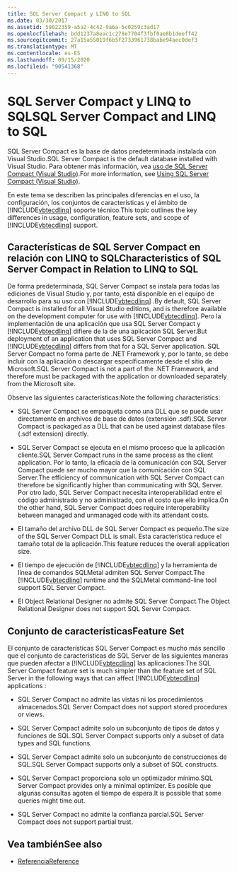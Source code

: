 ```yaml
---
title: SQL Server Compact y LINQ to SQL
ms.date: 03/30/2017
ms.assetid: 59022359-a5a2-4c42-9a6a-5c0259c3ad17
ms.openlocfilehash: bdd1237a8eac1c278e7704f3fbf0ae8b1deeff42
ms.sourcegitcommit: 27a15a55019f6b5f2733961738babe94aec0def3
ms.translationtype: MT
ms.contentlocale: es-ES
ms.lasthandoff: 09/15/2020
ms.locfileid: "90541368"
---
```

# <a name="sql-server-compact-and-linq-to-sql"></a><span data-ttu-id="184a1-102">SQL Server Compact y LINQ to SQL</span><span class="sxs-lookup"><span data-stu-id="184a1-102">SQL Server Compact and LINQ to SQL</span></span>
<span data-ttu-id="184a1-103">SQL Server Compact es la base de datos predeterminada instalada con Visual Studio.</span><span class="sxs-lookup"><span data-stu-id="184a1-103">SQL Server Compact is the default database installed with Visual Studio.</span></span> <span data-ttu-id="184a1-104">Para obtener más información, vea [uso de SQL Server Compact (Visual Studio)](/previous-versions/visualstudio/visual-studio-2012/aa983321(v=vs.110)).</span><span class="sxs-lookup"><span data-stu-id="184a1-104">For more information, see [Using SQL Server Compact (Visual Studio)](/previous-versions/visualstudio/visual-studio-2012/aa983321(v=vs.110)).</span></span>  
  
 <span data-ttu-id="184a1-105">En este tema se describen las principales diferencias en el uso, la configuración, los conjuntos de características y el ámbito de [!INCLUDE[vbtecdlinq](../../../../../../includes/vbtecdlinq-md.md)] soporte técnico.</span><span class="sxs-lookup"><span data-stu-id="184a1-105">This topic outlines the key differences in usage, configuration, feature sets, and scope of [!INCLUDE[vbtecdlinq](../../../../../../includes/vbtecdlinq-md.md)] support.</span></span>  
  
## <a name="characteristics-of-sql-server-compact-in-relation-to-linq-to-sql"></a><span data-ttu-id="184a1-106">Características de SQL Server Compact en relación con LINQ to SQL</span><span class="sxs-lookup"><span data-stu-id="184a1-106">Characteristics of SQL Server Compact in Relation to LINQ to SQL</span></span>  
 <span data-ttu-id="184a1-107">De forma predeterminada, SQL Server Compact se instala para todas las ediciones de Visual Studio y, por tanto, está disponible en el equipo de desarrollo para su uso con [!INCLUDE[vbtecdlinq](../../../../../../includes/vbtecdlinq-md.md)] .</span><span class="sxs-lookup"><span data-stu-id="184a1-107">By default, SQL Server Compact is installed for all Visual Studio editions, and is therefore available on the development computer for use with [!INCLUDE[vbtecdlinq](../../../../../../includes/vbtecdlinq-md.md)].</span></span> <span data-ttu-id="184a1-108">Pero la implementación de una aplicación que usa SQL Server Compact y [!INCLUDE[vbtecdlinq](../../../../../../includes/vbtecdlinq-md.md)] difiere de la de una aplicación SQL Server.</span><span class="sxs-lookup"><span data-stu-id="184a1-108">But deployment of an application that uses SQL Server Compact and [!INCLUDE[vbtecdlinq](../../../../../../includes/vbtecdlinq-md.md)] differs from that for a SQL Server application.</span></span> <span data-ttu-id="184a1-109">SQL Server Compact no forma parte de .NET Framework y, por lo tanto, se debe incluir con la aplicación o descargar específicamente desde el sitio de Microsoft.</span><span class="sxs-lookup"><span data-stu-id="184a1-109">SQL Server Compact is not a part of the .NET Framework, and therefore must be packaged with the application or downloaded separately from the Microsoft site.</span></span>  
  
 <span data-ttu-id="184a1-110">Observe las siguientes características:</span><span class="sxs-lookup"><span data-stu-id="184a1-110">Note the following characteristics:</span></span>  
  
- <span data-ttu-id="184a1-111">SQL Server Compact se empaqueta como una DLL que se puede usar directamente en archivos de base de datos (extensión .sdf).</span><span class="sxs-lookup"><span data-stu-id="184a1-111">SQL Server Compact is packaged as a DLL that can be used against database files (.sdf extension) directly.</span></span>  
  
- <span data-ttu-id="184a1-112">SQL Server Compact se ejecuta en el mismo proceso que la aplicación cliente.</span><span class="sxs-lookup"><span data-stu-id="184a1-112">SQL Server Compact runs in the same process as the client application.</span></span> <span data-ttu-id="184a1-113">Por lo tanto, la eficacia de la comunicación con SQL Server Compact puede ser mucho mayor que la comunicación con SQL Server.</span><span class="sxs-lookup"><span data-stu-id="184a1-113">The efficiency of communication with SQL Server Compact can therefore be significantly higher than communicating with SQL Server.</span></span> <span data-ttu-id="184a1-114">Por otro lado, SQL Server Compact necesita interoperabilidad entre el código administrado y no administrado, con el costo que ello implica.</span><span class="sxs-lookup"><span data-stu-id="184a1-114">On the other hand, SQL Server Compact does require interoperability between managed and unmanaged code with its attendant costs.</span></span>  
  
- <span data-ttu-id="184a1-115">El tamaño del archivo DLL de SQL Server Compact es pequeño.</span><span class="sxs-lookup"><span data-stu-id="184a1-115">The size of the SQL Server Compact DLL is small.</span></span> <span data-ttu-id="184a1-116">Esta característica reduce el tamaño total de la aplicación.</span><span class="sxs-lookup"><span data-stu-id="184a1-116">This feature reduces the overall application size.</span></span>  
  
- <span data-ttu-id="184a1-117">El tiempo de ejecución de [!INCLUDE[vbtecdlinq](../../../../../../includes/vbtecdlinq-md.md)] y la herramienta de línea de comandos SQLMetal admiten SQL Server Compact.</span><span class="sxs-lookup"><span data-stu-id="184a1-117">The [!INCLUDE[vbtecdlinq](../../../../../../includes/vbtecdlinq-md.md)] runtime and the SQLMetal command-line tool support SQL Server Compact.</span></span>  
  
- <span data-ttu-id="184a1-118">El Object Relational Designer no admite SQL Server Compact.</span><span class="sxs-lookup"><span data-stu-id="184a1-118">The Object Relational Designer does not support SQL Server Compact.</span></span>  
  
## <a name="feature-set"></a><span data-ttu-id="184a1-119">Conjunto de características</span><span class="sxs-lookup"><span data-stu-id="184a1-119">Feature Set</span></span>  
 <span data-ttu-id="184a1-120">El conjunto de características SQL Server Compact es mucho más sencillo que el conjunto de características de SQL Server de las siguientes maneras que pueden afectar a [!INCLUDE[vbtecdlinq](../../../../../../includes/vbtecdlinq-md.md)] las aplicaciones:</span><span class="sxs-lookup"><span data-stu-id="184a1-120">The SQL Server Compact feature set is much simpler than the feature set of SQL Server in the following ways that can affect [!INCLUDE[vbtecdlinq](../../../../../../includes/vbtecdlinq-md.md)] applications :</span></span>  
  
- <span data-ttu-id="184a1-121">SQL Server Compact no admite las vistas ni los procedimientos almacenados.</span><span class="sxs-lookup"><span data-stu-id="184a1-121">SQL Server Compact does not support stored procedures or views.</span></span>  
  
- <span data-ttu-id="184a1-122">SQL Server Compact admite solo un subconjunto de tipos de datos y funciones de SQL.</span><span class="sxs-lookup"><span data-stu-id="184a1-122">SQL Server Compact supports only a subset of data types and SQL functions.</span></span>  
  
- <span data-ttu-id="184a1-123">SQL Server Compact admite solo un subconjunto de construcciones de SQL.</span><span class="sxs-lookup"><span data-stu-id="184a1-123">SQL Server Compact supports only a subset of SQL constructs.</span></span>  
  
- <span data-ttu-id="184a1-124">SQL Server Compact proporciona solo un optimizador mínimo.</span><span class="sxs-lookup"><span data-stu-id="184a1-124">SQL Server Compact provides only a minimal optimizer.</span></span> <span data-ttu-id="184a1-125">Es posible que algunas consultas agoten el tiempo de espera.</span><span class="sxs-lookup"><span data-stu-id="184a1-125">It is possible that some queries might time out.</span></span>  
  
- <span data-ttu-id="184a1-126">SQL Server Compact no admite la confianza parcial.</span><span class="sxs-lookup"><span data-stu-id="184a1-126">SQL Server Compact does not support partial trust.</span></span>  
  
## <a name="see-also"></a><span data-ttu-id="184a1-127">Vea también</span><span class="sxs-lookup"><span data-stu-id="184a1-127">See also</span></span>

- [<span data-ttu-id="184a1-128">Referencia</span><span class="sxs-lookup"><span data-stu-id="184a1-128">Reference</span></span>](reference.md)
